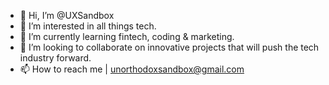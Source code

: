 - 👋 Hi, I’m @UXSandbox
- 👀 I’m interested in all things tech.
- 🌱 I’m currently learning fintech, coding & marketing.
- 💞️ I’m looking to collaborate on innovative projects that will push the tech industry forward. 
- 📫 How to reach me | unorthodoxsandbox@gmail.com

<!---
UXSandbox/UXSandbox is a ✨ special ✨ repository because its `README.md` (this file) appears on your GitHub profile.
You can click the Preview link to take a look at your changes.
--->

